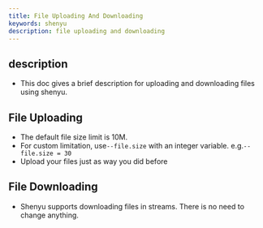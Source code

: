 ```yaml
---
title: File Uploading And Downloading
keywords: shenyu
description: file uploading and downloading
---
```


## description

* This doc gives a brief description for uploading and downloading files using shenyu.

## File Uploading

* The default file size limit is 10M.
* For custom limitation, use`--file.size` with an integer variable. e.g.`--file.size = 30`
* Upload your files just as way you did before

## File Downloading

* Shenyu supports downloading files in streams. There is no need to change anything.
